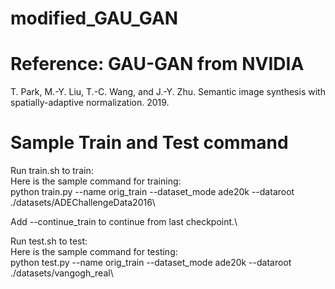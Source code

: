 # modified_GAU_GAN

# Reference: GAU-GAN from NVIDIA
T. Park, M.-Y. Liu, T.-C. Wang, and J.-Y. Zhu. Semantic image synthesis with spatially-adaptive normalization. 2019.

# Sample Train and Test command
Run train.sh to train:\
Here is the sample command for training:\
python train.py --name orig_train --dataset_mode ade20k --dataroot ./datasets/ADEChallengeData2016\

Add --continue_train to continue from last checkpoint.\

Run test.sh to test:\
Here is the sample command for testing:\
python test.py --name orig_train --dataset_mode ade20k --dataroot ./datasets/vangogh_real\
